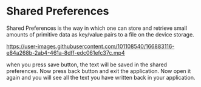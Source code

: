 # Shared Preferences
Shared Preferences is the way in which one can store and retrieve small amounts of primitive data as key/value pairs to a file on the device storage.






 https://user-images.githubusercontent.com/101108540/166883116-e84a268b-2ab4-461a-8dff-edc061efc37c.mp4










when you press save button, the text will be saved in the shared preferences. Now press back button and exit the application. Now open it again and you will see all the text you have written back in your application.
